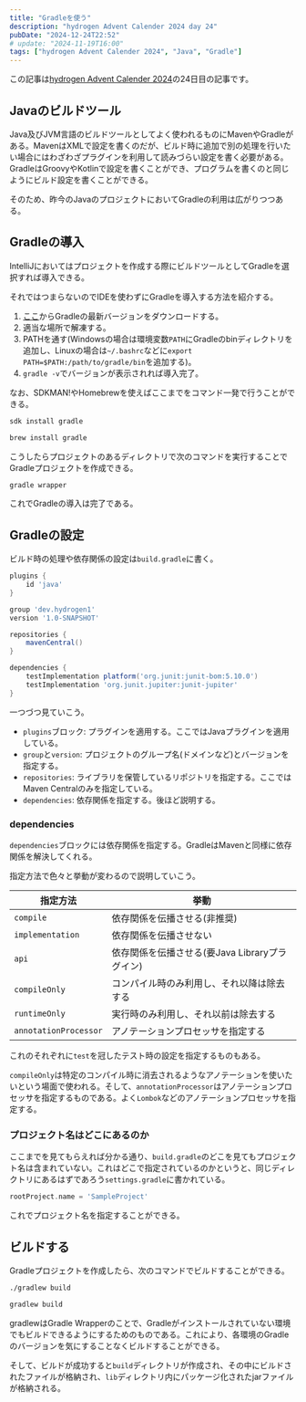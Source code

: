 ```yaml
---
title: "Gradleを使う"
description: "hydrogen Advent Calender 2024 day 24"
pubDate: "2024-12-24T22:52"
# update: "2024-11-19T16:00"
tags: ["hydrogen Advent Calender 2024", "Java", "Gradle"]
---
```


この記事は[hydrogen Advent Calender 2024](https://adventar.org/calendars/10672)の24日目の記事です。

## Javaのビルドツール

Java及びJVM言語のビルドツールとしてよく使われるものにMavenやGradleがある。MavenはXMLで設定を書くのだが、ビルド時に追加で別の処理を行いたい場合にはわざわざプラグインを利用して読みづらい設定を書く必要がある。GradleはGroovyやKotlinで設定を書くことができ、プログラムを書くのと同じようにビルド設定を書くことができる。

そのため、昨今のJavaのプロジェクトにおいてGradleの利用は広がりつつある。

## Gradleの導入

IntelliJにおいてはプロジェクトを作成する際にビルドツールとしてGradleを選択すれば導入できる。

それではつまらないのでIDEを使わずにGradleを導入する方法を紹介する。

1. [ここ](https://gradle.org/releases/)からGradleの最新バージョンをダウンロードする。
2. 適当な場所で解凍する。
3. PATHを通す(Windowsの場合は環境変数`PATH`にGradleのbinディレクトリを追加し、Linuxの場合は`~/.bashrc`などに`export PATH=$PATH:/path/to/gradle/bin`を追加する)。
4. `gradle -v`でバージョンが表示されれば導入完了。

なお、SDKMAN!やHomebrewを使えばここまでをコマンド一発で行うことができる。

```bash
sdk install gradle
```

```bash
brew install gradle
```

こうしたらプロジェクトのあるディレクトリで次のコマンドを実行することでGradleプロジェクトを作成できる。

```bash
gradle wrapper
```

これでGradleの導入は完了である。

## Gradleの設定

ビルド時の処理や依存関係の設定は`build.gradle`に書く。

```groovy
plugins {
    id 'java'
}

group 'dev.hydrogen1'
version '1.0-SNAPSHOT'

repositories {
    mavenCentral()
}

dependencies {
    testImplementation platform('org.junit:junit-bom:5.10.0')
    testImplementation 'org.junit.jupiter:junit-jupiter'
}
```

一つづつ見ていこう。

- `plugins`ブロック: プラグインを適用する。ここではJavaプラグインを適用している。
- `group`と`version`: プロジェクトのグループ名(ドメインなど)とバージョンを指定する。
- `repositories`: ライブラリを保管しているリポジトリを指定する。ここではMaven Centralのみを指定している。
- `dependencies`: 依存関係を指定する。後ほど説明する。

### dependencies

`dependencies`ブロックには依存関係を指定する。GradleはMavenと同様に依存関係を解決してくれる。

指定方法で色々と挙動が変わるので説明していこう。

|指定方法|挙動|
|---|---|
|`compile`|依存関係を伝播させる(非推奨)|
|`implementation`|依存関係を伝播させない|
|`api`|依存関係を伝播させる(要Java Libraryプラグイン)|
|`compileOnly`|コンパイル時のみ利用し、それ以降は除去する|
|`runtimeOnly`|実行時のみ利用し、それ以前は除去する|
|`annotationProcessor`|アノテーションプロセッサを指定する|

これのそれぞれに`test`を冠したテスト時の設定を指定するものもある。

`compileOnly`は特定のコンパイル時に消去されるようなアノテーションを使いたいという場面で使われる。そして、`annotationProcessor`はアノテーションプロセッサを指定するものである。よく`Lombok`などのアノテーションプロセッサを指定する。

### プロジェクト名はどこにあるのか

ここまでを見てもらえれば分かる通り、`build.gradle`のどこを見てもプロジェクト名は含まれていない。これはどこで指定されているのかというと、同じディレクトリにあるはずであろう`settings.gradle`に書かれている。

```groovy
rootProject.name = 'SampleProject'
```

これでプロジェクト名を指定することができる。

## ビルドする

Gradleプロジェクトを作成したら、次のコマンドでビルドすることができる。

```bash
./gradlew build
```

```bat
gradlew build
```

gradlewはGradle Wrapperのことで、Gradleがインストールされていない環境でもビルドできるようにするためのものである。これにより、各環境のGradleのバージョンを気にすることなくビルドすることができる。

そして、ビルドが成功すると`build`ディレクトリが作成され、その中にビルドされたファイルが格納され、`lib`ディレクトリ内にパッケージ化されたjarファイルが格納される。
